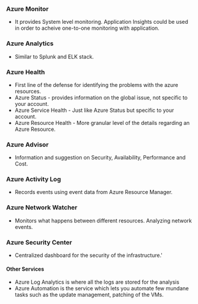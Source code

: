 ### Azure Monitor 
- It provides System level monitoring. Application Insights could be used in order to acheive one-to-one monitoring with application.

### Azure Analytics 
- Similar to Splunk and ELK stack.


### Azure Health 
- First line of the defense for identifying the problems with the azure resources.
- Azure Status - provides information on the global issue, not specific to your account.
- Azure Service Health - Just like Azure Status but specific to your account.
- Azure Resource Health - More granular level of the details regarding an Azure Resource.

### Azure Advisor 
- Information and suggestion on Security, Availability, Performance and Cost.

### Azure Activity Log 
- Records events using event data from Azure Resource Manager.


### Azure Network Watcher 
- Monitors what happens between different resources. Analyzing network events.

### Azure Security Center 
- Centralized dashboard for the security of the infrastructure.'

#### Other Services
- Azure Log Analytics is where all the logs are stored for the analysis
- Azure Automation is the service which lets you automate few mundane tasks such as the update management, patching of the VMs.
